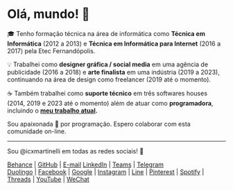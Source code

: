 <h1>Olá, mundo! 👋</h1>

<p>🎓 Tenho formação técnica na área de informática como <strong>Técnica em Informática</strong> (2012 a 2013) e
  <strong>Técnica em Informática para Internet</strong> (2016 a 2017) pela Etec Fernandópolis.</p>

<p>💡 Trabalhei como <strong>designer gráfica / social media</strong> em uma agência de publicidade (2016 a 2018) e
  <strong>arte finalista</strong> em uma indústria (2019 a 2023), continuando na área de design como freelancer (2019 até o momento).</p>

<p> ☕ Também trabalhei como <strong>suporte técnico</strong> em três softwares houses (2014, 2019 e 2023 até o momento)
  além de atuar como <strong>programadora</strong>, incluindo o 
  <strong><a href="https://rossiwd.com.br/" target="_blank">meu trabalho atual</a>.</strong></p>

<p>Sou apaixonada 💛 por programação. Espero colaborar com esta comunidade on-line. </p>

<hr>
<p>Sou @icxmartinelli em todas as redes sociais! 🌻</p>
<p>
  <a href="http://be.net/icxmartinelli/">Behance</a> | <a href="http://github.com/icxmartinelli/">GitHub</a> | <a href="mailto:isabellacristinaxm@gmail.com">E-mail</a> <a href="https://www.linkedin.com/in/icxmartinelli/">LinkedIn</a> | <a href="https://teams.live.com/l/invite/FAAvPcMix-m5LvAAQE">Teams</a> | <a href="https://t.me/icxmartinelli">Telegram</a>
<br>
  <a href="https://www.duolingo.com/profile/icxmartinelli_">Duolingo</a> | <a href="https://www.facebook.com/icxmartinelli">Facebook</a> | <a href="https://maps.app.goo.gl/b9ro7NK1V2eaewjx8?g_st=ac">Google</a> | <a href="https://www.instagram.com/icxmartinelli/">Instagram</a> | <a href="https://line.me/ti/p/wvOWD-7C_6">Line</a> | <a href="https://br.pinterest.com/icxmartinelli/">Pinterest</a> | <a href="https://open.spotify.com/user/isabellacristinaxm">Spotify</a> | <a href="https://www.threads.com/@icxmartinelli">Threads</a> | <a href="https://www.youtube.com/@icxmartinelli">YouTube</a> | <a href="https://u.wechat.com/kH1IQ98ShtXb60TMjCJQDk4?s=2">WeChat</a>
</p>
